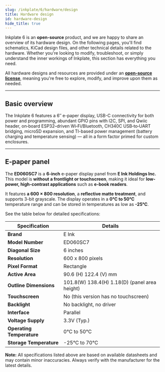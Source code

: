 ```yaml
---  
slug: /inkplate/6/hardware/design  
title: Hardware design  
id: hardware-design  
hide_title: true  
---  
```


<SectionTitle title="Hardware design" backgroundImage="/img/inkplate_6_motion/6_motion_hw.png" />

Inkplate 6 is an **open-source** product, and we are happy to share an overview of its hardware design. On the following pages, you'll find schematics, KiCad design files, and other technical details related to the hardware. Whether you're looking to modify, troubleshoot, or simply understand the inner workings of Inkplate, this section has everything you need.

<InfoBox>All hardware designs and resources are provided under an [**open-source license**](https://github.com/SolderedElectronics/Soldered-Inkplate-6-hardware-design/blob/main/LICENSE.md), meaning you're free to explore, modify, and improve upon them as needed.</InfoBox>

---

## Basic overview

The Inkplate 6 features a 6″ e-paper display, USB-C connectivity for both power and programming, abundant GPIO pins with I2C, SPI, and Qwiic header, on‑board ESP32–driven Wi‑Fi/Bluetooth, CH340C USB‑to‑UART bridging, microSD expansion, and TI-based power management (battery charging and temperature sensing) — all in a form factor primed for custom enclosures.

---

## E-paper panel

The **ED060SC7** is a **6-inch** e-paper display panel from **E Ink Holdings Inc.** This model is **without a frontlight or touchscreen**, making it ideal for **low-power, high-contrast applications** such as **e-book readers**.

It features **a 600 × 800 resolution**, a **reflective matte treatment**, and supports 3-bit grayscale. The display operates in a **0°C to 50°C** temperature range and can be stored in temperatures as low as **-25°C**.

See the table below for detailed specifications:

| **Specification**         | **Details**                                               |
|---------------------------|-----------------------------------------------------------|
| **Brand**                 | E Ink                                                     |
| **Model Number**          | ED060SC7                                                 |
| **Diagonal Size**         | 6 inches                                               |
| **Resolution**            | 600 x 800 pixels                                           |
| **Pixel Format**          | Rectangle                                                 |
| **Active Area**           | 90.6 (H) 122.4 (V) mm                                     |
| **Outline Dimensions**    | 101.8(W) 138.4(H) 1.18(D) (panel area height)             |
| **Touchscreen**           | No (this version has no touchscreen)                      |
| **Backlight**             | No backlight, no driver                                   |
| **Interface**             | Parallel                                                  |
| **Voltage Supply**        | 3.3V (Typ.)                                               |
| **Operating Temperature** | 0°C to 50°C                                               |
| **Storage Temperature**   | -25°C to 70°C                                             |

<InfoBox>**Note:** All specifications listed above are based on available datasheets and may contain minor inaccuracies. Always verify with the manufacturer for the latest details.</InfoBox>